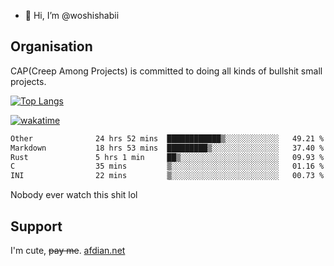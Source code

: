 - 👋 Hi, I’m @woshishabii

## Organisation

CAP(Creep Among Projects) is committed to doing all kinds of bullshit small projects.

[![Top Langs](https://github-readme-stats.vercel.app/api/top-langs/?username=woshishabii&layout=compact)](https://github.com/anuraghazra/github-readme-stats)

[![wakatime](https://wakatime.com/badge/user/34d02784-acc1-4a16-82d7-33fdb53c4ed6.svg)](https://wakatime.com/@34d02784-acc1-4a16-82d7-33fdb53c4ed6)


<!--START_SECTION:waka-->

```txt
Other              24 hrs 52 mins  ████████████▒░░░░░░░░░░░░   49.21 %
Markdown           18 hrs 53 mins  █████████▒░░░░░░░░░░░░░░░   37.40 %
Rust               5 hrs 1 min     ██▒░░░░░░░░░░░░░░░░░░░░░░   09.93 %
C                  35 mins         ▒░░░░░░░░░░░░░░░░░░░░░░░░   01.16 %
INI                22 mins         ▒░░░░░░░░░░░░░░░░░░░░░░░░   00.73 %
```

<!--END_SECTION:waka-->

Nobody ever watch this shit lol

## Support
I'm cute, ~~pay me~~.
[afdian.net](https://afdian.com/a/woshishabi)

<!---
woshishabii/woshishabii is a ✨ special ✨ repository because its `README.md` (this file) appears on your GitHub profile.
You can click the Preview link to take a look at your changes.
--->
